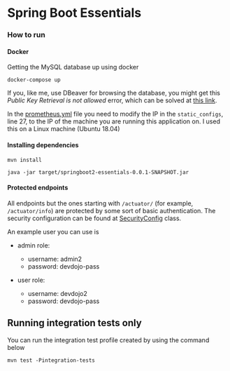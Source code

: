 # Spring Boot Essentials



### How to run

#### Docker 

Getting the MySQL database up using docker

```
docker-compose up
```

If you, like me, use DBeaver for browsing the database, you might get this _Public Key Retrieval is not allowed_ error, which can be solved at [this link](https://stackoverflow.com/questions/50379839/connection-java-mysql-public-key-retrieval-is-not-allowed).


In the [prometheus.yml](src/main/resources/prometheus.yml) file you need to modify the IP in the `static_configs`, line 27, to the IP of the machine you are running this application on. I used this on a Linux machine (Ubuntu 18.04)


#### Installing dependencies

```
mvn install

java -jar target/springboot2-essentials-0.0.1-SNAPSHOT.jar
```

#### Protected endpoints

All endpoints but the ones starting with `/actuator/` (for example, `/actuator/info`) are protected by some sort of basic authentication. The security configuration can be found at [SecurityConfig](src/main/java/academy/devdojo/springboot2/config/SecurityConfig.java) class.

An example user you can use is

- admin role:
  - username: admin2
  - password: devdojo-pass

- user role:
  - username: devdojo2
  - password: devdojo-pass




## Running integration tests only

You can run the integration test profile created by using the command below

```
mvn test -Pintegration-tests
```





